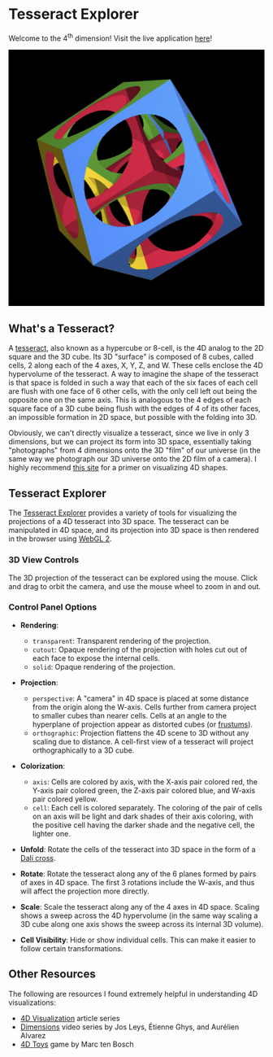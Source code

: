 # Tesseract Explorer

Welcome to the 4<sup>th</sup> dimension! Visit the live application [here](https://tsherif.github.io/tesseract-explorer/)!

![Tesseract](img/tesseract-512x512.png?raw=true)

## What's a Tesseract?

A [tesseract](https://en.wikipedia.org/wiki/Tesseract), also known as a hypercube or 8-cell, is the 4D analog to the 2D square and the 3D cube. Its 3D "surface" is composed of 8 cubes, called cells, 2 along each of the 4 axes, X, Y, Z, and W. These cells enclose the 4D hypervolume of the tesseract. A way to imagine the shape of the tesseract is that space is folded in such a way that each of the six faces of each cell are flush with one face of 6 other cells, with the only cell left out being the opposite one on the same axis. This is analogous to the 4 edges of each square face of a 3D cube being flush with the edges of 4 of its other faces, an impossible formation in 2D space, but possible with the folding into 3D.

Obviously, we can't directly visualize a tesseract, since we live in only 3 dimensions, but we can project its form into 3D space, essentially taking "photographs" from 4 dimensions onto the 3D "film" of our universe (in the same way we photograph our 3D universe onto the 2D film of a camera). I highly recommend [this site](http://eusebeia.dyndns.org/4d/vis/vis) for a primer on visualizing 4D shapes.


## Tesseract Explorer

The [Tesseract Explorer](https://tsherif.github.io/tesseract-explorer/) provides a variety of tools for visualizing the projections of a 4D tesseract into 3D space. The tesseract can be manipulated in 4D space, and its projection into 3D space is then rendered in the browser using [WebGL 2](https://get.webgl.org/webgl2/).

### 3D View Controls

The 3D projection of the tesseract can be explored using the mouse. Click and drag to orbit the camera, and use the mouse wheel to zoom in and out.

### Control Panel Options

- **Rendering**:
    - `transparent`: Transparent rendering of the projection.
    - `cutout`: Opaque rendering of the projection with holes cut out of each face to expose the internal cells.
    - `solid`: Opaque rendering of the projection. 

- **Projection**:
    - `perspective`: A "camera" in 4D space is placed at some distance from the origin along the W-axis. Cells further from camera project to smaller cubes than nearer cells. Cells at an angle to the hyperplane of projection appear as distorted cubes (or [frustums](https://en.wikipedia.org/wiki/Frustum)).
    - `orthographic`: Projection flattens the 4D scene to 3D without any scaling due to distance. A cell-first view of a tesseract will project orthographically to a 3D cube.

- **Colorization**:
    - `axis`: Cells are colored by axis, with the X-axis pair colored red, the Y-axis pair colored green, the Z-axis pair colored blue, and W-axis pair colored yellow.
    - `cell`: Each cell is colored separately. The coloring of the pair of cells on an axis will be light and dark shades of their axis coloring, with the positive cell having the darker shade and the negative cell, the lighter one.

- **Unfold**: Rotate the cells of the tesseract into 3D space in the form of a [Dalí cross](https://en.wikipedia.org/wiki/Polycube#Octacubes_and_hypercube_unfoldings).

- **Rotate**: Rotate the tesseract along any of the 6 planes formed by pairs of axes in 4D space. The first 3 rotations include the W-axis, and thus will affect the projection more directly.

- **Scale**: Scale the tesseract along any of the 4 axes in 4D space. Scaling shows a sweep across the 4D hypervolume (in the same way scaling a 3D cube along one axis shows the sweep across its internal 3D volume).

- **Cell Visibility**: Hide or show individual cells. This can make it easier to follow certain transformations.


## Other Resources

The following are resources I found extremely helpful in understanding 4D visualizations:

- [4D Visualization](http://eusebeia.dyndns.org/4d/vis/vis) article series
- [Dimensions](https://www.youtube.com/playlist?list=PL3C690048E1531DC7) video series by Jos Leys, Étienne Ghys, and Aurélien Alvarez
- [4D Toys](https://4dtoys.com/) game by Marc ten Bosch
